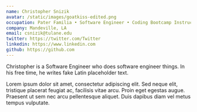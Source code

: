 ```yaml
---
name: Christopher Snizik
avatar: /static/images/goatkiss-edited.png
occupation: Pater Familia • Software Engineer • Coding Bootcamp Instructor • Tulane Alum • Maker of the Perfect Omelet
company: Mandeville, LA
email: csnizik@tulane.edu
twitter: https://twitter.com/Twitter
linkedin: https://www.linkedin.com
github: https://github.com
---
```


Christopher is a Software Engineer who does software engineer things. In his free time, he writes fake Latin placeholder text.

Lorem ipsum dolor sit amet, consectetur adipiscing elit. Sed neque elit, tristique placerat feugiat ac, facilisis vitae arcu. Proin eget egestas augue. Praesent ut sem nec arcu pellentesque aliquet. Duis dapibus diam vel metus tempus vulputate.

